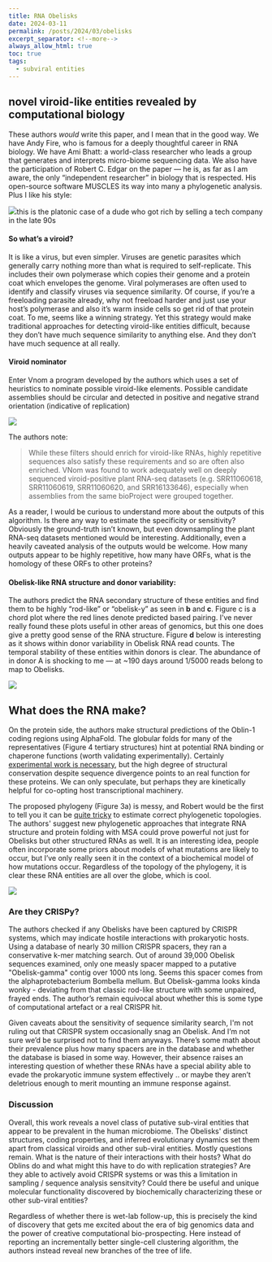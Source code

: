 ```yaml
---
title: RNA Obelisks
date: 2024-03-11
permalink: /posts/2024/03/obelisks
excerpt_separator: <!--more-->
always_allow_html: true
toc: true
tags:
  - subviral entities
---
```


## novel viroid-like entities revealed by computational biology

These authors _would_ write this paper, and I mean that in the good way. We have Andy Fire, who is famous for a deeply thoughtful career in RNA biology. We have Ami Bhatt: a world-class researcher who leads a group that generates and interprets micro-biome sequencing data. We also have the participation of Robert C. Edgar on the paper — he is, as far as I am aware, the only “independent researcher” in biology that is respected. His open-source software MUSCLES its way into many a phylogenetic analysis. Plus I like his style:

[![](https://substackcdn.com/image/fetch/w_1456,c_limit,f_auto,q_auto:good,fl_progressive:steep/https%3A%2F%2Fsubstack-post-media.s3.amazonaws.com%2Fpublic%2Fimages%2Fd57360b0-bebf-43f2-a9e8-e97efb39c9f2_1698x940.png)](https://substackcdn.com/image/fetch/f_auto,q_auto:good,fl_progressive:steep/https%3A%2F%2Fsubstack-post-media.s3.amazonaws.com%2Fpublic%2Fimages%2Fd57360b0-bebf-43f2-a9e8-e97efb39c9f2_1698x940.png)this is the platonic case of a dude who got rich by selling a tech company in the late 90s 
<!--more-->
####  **So what’s a viroid?**

It is like a virus, but even simpler. Viruses are genetic parasites which generally carry nothing more than what is required to self-replicate. This includes their own polymerase which copies their genome and a protein coat which envelopes the genome. Viral polymerases are often used to identify and classify viruses via sequence similarity. Of course, if you’re a freeloading parasite already, why not freeload harder and just use your host’s polymerase and also it’s warm inside cells so get rid of that protein coat. To me, seems like a winning strategy. Yet this strategy would make traditional approaches for detecting viroid-like entities difficult, because they don’t have much sequence similarity to anything else. And they don’t have much sequence at all really.

#### Viroid nominator

Enter Vnom a program developed by the authors which uses a set of heuristics to nominate possible viroid-like elements. Possible candidate assemblies should be circular and detected in positive and negative strand orientation (indicative of replication)

[![](https://substackcdn.com/image/fetch/w_1456,c_limit,f_auto,q_auto:good,fl_progressive:steep/https%3A%2F%2Fsubstack-post-media.s3.amazonaws.com%2Fpublic%2Fimages%2Fc0341e07-442e-4654-9485-2ef98701b95d_1570x442.png)](https://substackcdn.com/image/fetch/f_auto,q_auto:good,fl_progressive:steep/https%3A%2F%2Fsubstack-post-media.s3.amazonaws.com%2Fpublic%2Fimages%2Fc0341e07-442e-4654-9485-2ef98701b95d_1570x442.png)

The authors note: 

> While these filters should enrich for viroid-like RNAs, highly repetitive sequences also satisfy these requirements and so are often also enriched. VNom was found to work adequately well on deeply sequenced viroid-positive plant RNA-seq datasets (e.g. SRR11060618, SRR11060619, SRR11060620, and SRR16133646), especially when assemblies from the same bioProject were grouped together.

As a reader, I would be curious to understand more about the outputs of this algorithm. Is there any way to estimate the specificity or sensitivity? Obviously the ground-truth isn’t known, but even downsampling the plant RNA-seq datasets mentioned would be interesting. Additionally, even a heavily caveated analysis of the outputs would be welcome. How many outputs appear to be highly repetitive, how many have ORFs, what is the homology of these ORFs to other proteins?

#### Obelisk-like RNA structure and donor variability:

The authors predict the RNA secondary structure of these entities and find them to be highly “rod-like” or “obelisk-y” as seen in **b** and **c**. Figure c is a chord plot where the red lines denote predicted based pairing. I’ve never really found these plots useful in other areas of genomics, but this one does give a pretty good sense of the RNA structure. Figure **d** below is interesting as it shows within donor variability in Obelisk RNA read counts. The temporal stability of these entities within donors is clear. The abundance of in donor A is shocking to me — at ~190 days around 1/5000 reads belong to map to Obelisks. 

[![](https://substackcdn.com/image/fetch/w_1456,c_limit,f_auto,q_auto:good,fl_progressive:steep/https%3A%2F%2Fsubstack-post-media.s3.amazonaws.com%2Fpublic%2Fimages%2F570ed51e-25aa-41fd-a189-e7506e62e357_900x660.png)](https://substackcdn.com/image/fetch/f_auto,q_auto:good,fl_progressive:steep/https%3A%2F%2Fsubstack-post-media.s3.amazonaws.com%2Fpublic%2Fimages%2F570ed51e-25aa-41fd-a189-e7506e62e357_900x660.png)

## What does the RNA make?

On the protein side, the authors make structural predictions of the Oblin-1 coding regions using AlphaFold. The globular folds for many of the representatives (Figure 4 tertiary structures) hint at potential RNA binding or chaperone functions (worth validating experimentally). Certainly [experimental work is necessary](https://saulkato.medium.com/genomics-and-ai-then-what-e998ccbdd684), but the high degree of structural conservation despite sequence divergence points to an real function for these proteins. We can only speculate, but perhaps they are kinetically helpful for co-opting host transcriptional machinery.

The proposed phylogeny (Figure 3a) is messy, and Robert would be the first to tell you it can be [quite tricky](https://www.youtube.com/watch?v=2HmjHStpu7I) to estimate correct phylogenetic topologies. The authors' suggest new phylogenetic approaches that integrate RNA structure and protein folding with MSA could prove powerful not just for Obelisks but other structured RNAs as well. It is an interesting idea, people often incorporate some priors about models of what mutations are likely to occur, but I’ve only really seen it in the context of a biochemical model of how mutations occur. Regardless of the topology of the phylogeny, it is clear these RNA entities are all over the globe, which is cool.

[![](https://substackcdn.com/image/fetch/w_1456,c_limit,f_auto,q_auto:good,fl_progressive:steep/https%3A%2F%2Fsubstack-post-media.s3.amazonaws.com%2Fpublic%2Fimages%2Fa8ba1001-ee1a-4871-a9c8-a6ed60670b1e_746x890.png)](https://substackcdn.com/image/fetch/f_auto,q_auto:good,fl_progressive:steep/https%3A%2F%2Fsubstack-post-media.s3.amazonaws.com%2Fpublic%2Fimages%2Fa8ba1001-ee1a-4871-a9c8-a6ed60670b1e_746x890.png)

### Are they CRISPy?

The authors checked if any Obelisks have been captured by CRISPR systems, which may indicate hostile interactions with prokaryotic hosts. Using a database of nearly 30 million CRISPR spacers, they ran a conservative k-mer matching search. Out of around 39,000 Obelisk sequences examined, only one measly spacer mapped to a putative "Obelisk-gamma" contig over 1000 nts long. Seems this spacer comes from the alphaprotebacterium Bombella mellum. But Obelisk-gamma looks kinda wonky - deviating from that classic rod-like structure with some unpaired, frayed ends. The author’s remain equivocal about whether this is some type of computational artefact or a real CRISPR hit.

Given caveats about the sensitivity of sequence similarity search, I'm not ruling out that CRISPR system occasionally snag an Obelisk. And I’m not sure we’d be surprised not to find them anyways. There’s some math about their prevalence plus how many spacers are in the database and whether the database is biased in some way. However, their absence raises an interesting question of whether these RNAs have a special ability able to evade the prokaryotic immune system effectively .. or maybe they aren’t deletrious enough to merit mounting an immune response against.

### Discussion

  
Overall, this work reveals a novel class of putative sub-viral entities that appear to be prevalent in the human microbiome. The Obelisks' distinct structures, coding properties, and inferred evolutionary dynamics set them apart from classical viroids and other sub-viral entities. Mostly questions remain. What is the nature of their interactions with their hosts? What do Oblins do and what might this have to do with replication strategies? Are they able to actively avoid CRISPR systems or was this a limitation in sampling / sequence analysis sensitvity? Could there be useful and unique molecular functionality discovered by biochemically characterizing these or other sub-viral entities? 

Regardless of whether there is wet-lab follow-up, this is precisely the kind of discovery that gets me excited about the era of big genomics data and the power of creative computational bio-prospecting. Here instead of reporting an incrementally better single-cell clustering algorithm, the authors instead reveal new branches of the tree of life.
